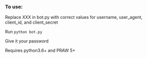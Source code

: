 ### To use:

Replace XXX in bot.py with correct values for username, user_agent, client_id, and client_secret

Run `python bot.py`

Give it your password

Requires python3.6+ and PRAW 5+
